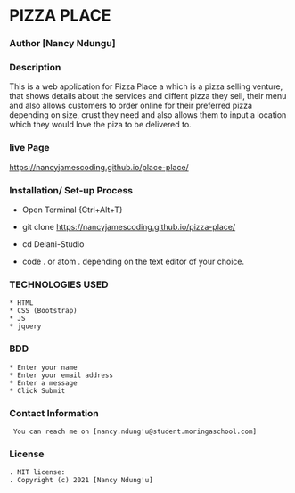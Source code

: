 # PIZZA PLACE
### Author [Nancy Ndungu]

### Description
This is a web application for Pizza Place a which is a pizza selling venture, that shows details about the services and diffent pizza they sell, their menu and also allows customers to order online for their preferred pizza depending on size, crust they need and also allows them to input a location which they would love the piza to be delivered to.
### live Page
 https://nancyjamescoding.github.io/place-place/

 ### Installation/ Set-up Process
* Open Terminal {Ctrl+Alt+T}

* git clone https://nancyjamescoding.github.io/pizza-place/

* cd Delani-Studio

* code . or atom . depending on the text editor of your choice.

### TECHNOLOGIES USED
    * HTML
    * CSS (Bootstrap)
    * JS
    * jquery

 ### BDD
    * Enter your name
    * Enter your email address
    * Enter a message
    * Click Submit

 ### Contact Information
     You can reach me on [nancy.ndung'u@student.moringaschool.com] 

 ### License
    . MIT license:
    . Copyright (c) 2021 [Nancy Ndung'u]
